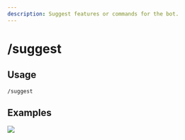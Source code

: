 ```yaml
---
description: Suggest features or commands for the bot.
---
```


# /suggest

## Usage

```
/suggest
```

## Examples

![](https://github.com/xNickyDev/Forkman/assets/111157596/1e0fba41-ec7a-4e60-827d-b28e5dcf777b)
